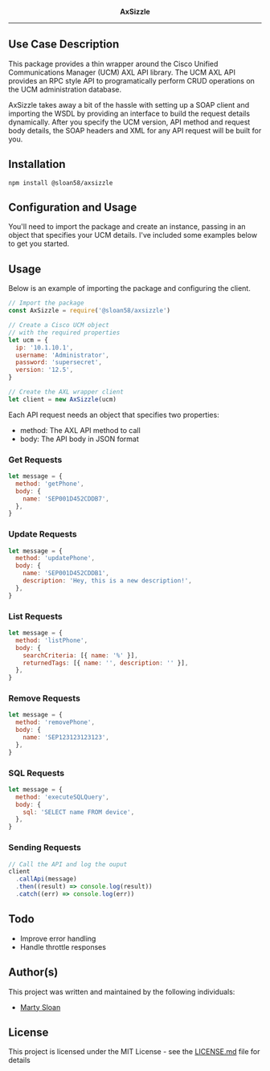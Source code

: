 <p align="center">
  <b>AxSizzle</b><br>
</p>
<hr>

## Use Case Description

This package provides a thin wrapper around the Cisco Unified Communications Manager (UCM) AXL API library. The UCM AXL API provides an RPC style API to programatically perform CRUD operations on the UCM administration database.

AxSizzle takes away a bit of the hassle with setting up a SOAP client and importing the WSDL by providing an interface to build the request details dynamically. After you specify the UCM version, API method and request body details, the SOAP headers and XML for any API request will be built for you.

## Installation

```
npm install @sloan58/axsizzle
```

## Configuration and Usage

You'll need to import the package and create an instance, passing in an object that specifies your UCM details. I've included some examples below to get you started.

## Usage

Below is an example of importing the package and configuring the client.

```js
// Import the package
const AxSizzle = require('@sloan58/axsizzle')

// Create a Cisco UCM object
// with the required properties
let ucm = {
  ip: '10.1.10.1',
  username: 'Administrator',
  password: 'supersecret',
  version: '12.5',
}

// Create the AXL wrapper client
let client = new AxSizzle(ucm)
```

Each API request needs an object that specifies two properties:

- method: The AXL API method to call
- body: The API body in JSON format

### Get Requests

```js
let message = {
  method: 'getPhone',
  body: {
    name: 'SEP001D452CDDB7',
  },
}
```

### Update Requests

```js
let message = {
  method: 'updatePhone',
  body: {
    name: 'SEP001D452CDDB1',
    description: 'Hey, this is a new description!',
  },
}
```

### List Requests

```js
let message = {
  method: 'listPhone',
  body: {
    searchCriteria: [{ name: '%' }],
    returnedTags: [{ name: '', description: '' }],
  },
}
```

### Remove Requests

```js
let message = {
  method: 'removePhone',
  body: {
    name: 'SEP123123123123',
  },
}
```

### SQL Requests

```js
let message = {
  method: 'executeSQLQuery',
  body: {
    sql: 'SELECT name FROM device',
  },
}
```

### Sending Requests

```js
// Call the API and log the ouput
client
  .callApi(message)
  .then((result) => console.log(result))
  .catch((err) => console.log(err))
```

## Todo

- Improve error handling
- Handle throttle responses

## Author(s)

This project was written and maintained by the following individuals:

- [Marty Sloan](https://github.com/sloan58)

## License

This project is licensed under the MIT License - see the [LICENSE.md](LICENSE.md) file for details
